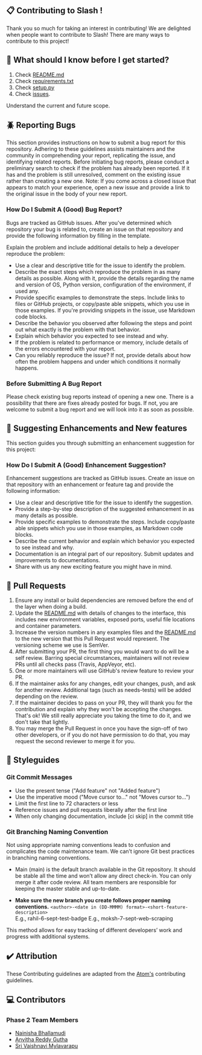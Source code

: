 ## 📋 Contributing to Slash !

Thank you so much for taking an interest in contributing! We are delighted when people want to contribute to Slash! There are many ways to contribute to this project!

## 🤔 What should I know before I get started?

1. Check [README.md](https://github.com/nainisha-b/slash/blob/main/README.md)
2. Check [requirements.txt](https://github.com/nainisha-b/slash/blob/main/requirements.txt)
3. Check [setup.py](https://github.com/nainisha-b/slash/blob/main/setup.py)
4. Check [issues](https://github.com/nainisha-b/slash/issues).

Understand the current and future scope.

## 🪲 Reporting Bugs
This section provides instructions on how to submit a bug report for this repository. Adhering to these guidelines assists maintainers and the community in comprehending your report, replicating the issue, and identifying related reports. Before initiating bug reports, please conduct a preliminary search to check if the problem has already been reported. If it has and the problem is still unresolved, comment on the existing issue rather than creating a new one. Note: If you come across a closed issue that appears to match your experience, open a new issue and provide a link to the original issue in the body of your new report.

### How Do I Submit A (Good) Bug Report?

Bugs are tracked as GitHub issues. After you've determined which repository your bug is related to, create an issue on that repository and provide the following information by filling in the template.

Explain the problem and include additional details to help a developer reproduce the problem:

- Use a clear and descriptive title for the issue to identify the problem.
- Describe the exact steps which reproduce the problem in as many details as possible. Along with it, provide the details regarding the name and version of OS, Python version, configuration of the environment, if used any.
- Provide specific examples to demonstrate the steps. Include links to files or GitHub projects, or copy/paste able snippets, which you use in those examples. If you're providing snippets in the issue, use Markdown code blocks.
- Describe the behavior you observed after following the steps and point out what exactly is the problem with that behavior.
- Explain which behavior you expected to see instead and why.
- If the problem is related to performance or memory, include details of the errors encountered with your report.
- Can you reliably reproduce the issue? If not, provide details about how often the problem happens and under which conditions it normally happens.

### Before Submitting A Bug Report

Please check existing bug reports instead of opening a new one. There is a possibility that there are fixes already posted for bugs. If not, you are welcome to submit a bug report and we will look into it as soon as possible.

## 📝 Suggesting Enhancements and New features

This section guides you through submitting an enhancement suggestion for this project:

### How Do I Submit A (Good) Enhancement Suggestion?

Enhancement suggestions are tracked as GitHub issues. Create an issue on that repository with an enhancement or feature tag and provide the following information:
*	Use a clear and descriptive title for the issue to identify the suggestion.
*	Provide a step-by-step description of the suggested enhancement in as many details as possible.
*	Provide specific examples to demonstrate the steps. Include copy/paste able snippets which you use in those examples, as Markdown code blocks.
*	Describe the current behavior and explain which behavior you expected to see instead and why.
*   Documentation is an integral part of our repository. Submit updates and improvements to documentations.
*   Share with us any new exciting feature you might have in mind.

## 🙇 Pull Requests
1. Ensure any install or build dependencies are removed before the end of the layer when doing a build.
2. Update the [README.md](https://github.com/nainisha-b/slash/blob/main/README.md) with details of changes to the interface, this includes new environment variables, exposed ports, useful file locations and container parameters.
3. Increase the version numbers in any examples files and the [README.md](https://github.com/nainisha-b/slash/blob/main/README.md) to the new version that this Pull Request would represent. The versioning scheme we use is SemVer.
4. After submitting your PR, the first thing you would want to do will be a self review. Barring special circumstances, maintainers will not review PRs until all checks pass (Travis, AppVeyor, etc).
5. One or more maintainers will use GitHub's review feature to review your PR.
6. If the maintainer asks for any changes, edit your changes, push, and ask for another review. Additional tags (such as needs-tests) will be added depending on the review.
7. If the maintainer decides to pass on your PR, they will thank you for the contribution and explain why they won't be accepting the changes. That's ok! We still really appreciate you taking the time to do it, and we don't take that lightly.
8. You may merge the Pull Request in once you have the sign-off of two other developers, or if you do not have permission to do that, you may request the second reviewer to merge it for you.

## 👒 Styleguides

### Git Commit Messages
*	Use the present tense ("Add feature" not "Added feature")
*	Use the imperative mood ("Move cursor to..." not "Moves cursor to...")
*	Limit the first line to 72 characters or less
*	Reference issues and pull requests liberally after the first line
*	When only changing documentation, include [ci skip] in the commit title

### Git Branching Naming Convention
Not using appropriate naming conventions leads to confusion and complicates the code maintenance team. We can’t ignore Git best practices in branching naming conventions.

- Main (main) is the default branch available in the Git repository. It should be stable all the time and won’t allow any direct check-in. You can only merge it after code review. All team members are responsible for keeping the master stable and up-to-date.

- <b>Make sure the new branch you create follows proper naming conventions.</b>
```<author>-<date in (DD-MMMM) format>-<short-feature-description>```
<br> E.g., rahil-6-sept-test-badge
E.g., moksh-7-sept-web-scraping

This method allows for easy tracking of different developers’ work and progress with additional systems.

## ✔️ Attribution
These Contributing guidelines are adapted from the [Atom's](https://github.com/nainisha-b/slash/blob/main/CONTRIBUTING.md) contributing guidelines.

## 💻 Contributors

### Phase 2 Team Members
* [Nainisha Bhallamudi](https://github.com/nainisha-b)
* [Anvitha Reddy Gutha](https://github.com/Aniruddha-Rajnekar)
* [Sri Vaishnavi Mylavarapu](https://github.com/SriVaishnaviM)

